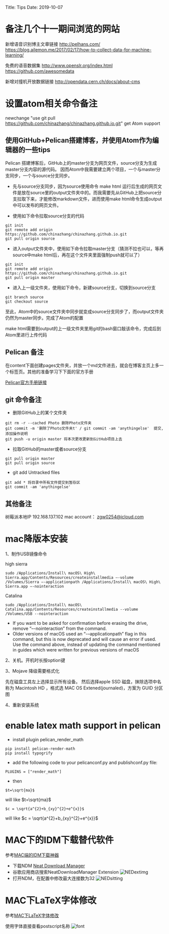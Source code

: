 Title: Tips
Date: 2019-10-07

# 备注几个十一期间浏览的网站

新增语音识别博主文章链接  http://pelhans.com/ https://blog.ailemon.me/2017/02/17/how-to-collect-data-for-machine-learning/  

免费的语音数据集  http://www.openslr.org/index.html   https://github.com/awesomedata

新增对撞机开放数据链接   http://opendata.cern.ch/docs/about-cms

# 设置atom相关命令备注

newchange "use git pull https://github.com/chinazhang/chinazhang.github.io.git" get Atom support

## 使用GitHub+Pelican搭建博客，并使用Atom作为编辑器的一些tips

Pelican 搭建博客后，GitHub上的master分支为网页文件，source分支为生成master分支内容的源代码。
因而Atom中我需要建立两个项目，一个与master分支同步，一个与source分支同步。

- 先与source分支同步，因为source使用命令 make html 运行后生成的网页文件是放在source里的output文件夹中的。而我需要先从GitHub上把source分支拉取下来，才能修改markdown文件，进而使用make html命令生成output中可以发布的网页文件。

- 使用如下命令拉取source分支的代码

```
git init
git remote add origin https://github.com/chinazhang/chinazhang.github.io.git
git pull origin source
```

- 进入output文件夹中，使用如下命令拉取master分支（猜测不拉也可以，等再source中make html后，再在这个文件夹里面强制push就可以了）

```
git init
git remote add origin https://github.com/chinazhang/chinazhang.github.io.git
git pull origin master
```

- 进入上一级文件夹，使用如下命令，新建source分支，切换到source分支

```
git branch source
git checkout source
```

至此，Atom中的source文件夹中同步就变成source分支同步了，而output文件夹仍然为master同步。完成了Atom的配置

make html需要到output的上一级文件夹里用git的bash窗口敲该命令，完成后到Atom里进行上传代码

## Pelican 备注

在content下面创建pages文件夹，并放一个md文件进去，就会在博客主页上多一个标签页。其他的准备学习下下面的官方手册

[Pelican官方手册链接](http://docs.getpelican.com/en/stable/)

## git 命令备注


- 删除GitHub上的某个文件夹

```
git rm -r --cached Photo 删除Photo文件夹
git commit -m '删除了Photo文件夹t' / git commit -am 'anythingelse'  提交,添加操作说明
git push -u origin master 将本次更改更新到GitHub项目上去
```

- 拉取GitHub的master或者source分支

```
git pull origin master
git pull origin source
```

- git add Untracked files

```
git add * 将目录中所有文件提交到暂存区
git commit -am 'anythingelse'
```

## 其他备注

树莓派本地IP 192.168.137.102
mac account： zgw0254@icloud.com

# mac降版本安装

1、制作USB镜像命令

high sierra

```
sudo /Applications/Install\ macOS\ High\ Sierra.app/Contents/Resources/createinstallmedia –-volume /Volumes/Sierra –-applicationpath /Applications/Install\ macOS\ High\ Sierra.app –-nointeraction
```

Catalina

```
sudo /Applications/Install\ macOS\ Catalina.app/Contents/Resources/createinstallmedia --volume /Volumes/USB --nointeraction
```

   * If you want to be asked for confirmation before erasing the drive, remove “–-nointeraction” from the command.
   * Older versions of macOS used an “-–applicationpath” flag in this command, but this is now deprecated and will cause an error if used. Use the command above, instead of updating the command mentioned in guides which were written for previous versions of macOS



2、关机。开机时长按option键

3、Mojave 降级需要格式化

先在磁盘工具左上选择显示所有设备。
然后选择apple SSD 磁盘，抹除选项中名称为 Macintosh HD ，格式选 MAC OS Extened(journaled)，方案为 GUID 分区图

4、重新安装系统

# enable latex math support in pelican

  * install plugin pelican_render_math

```
pip install pelican-render-math
pip install typogrify
```

  * add the following code to your pelicanconf.py and publishconf.py file:

```
PLUGINS = ["render_math"]
```

  * then

```
$t=\sqrt{ma}$
```
will like
$t=\sqrt{ma}$

```
$c = \sqrt{a^{2}+b_{xy}^{2}+e^{x}}$
```
will like
$c = \sqrt{a^{2}+b_{xy}^{2}+e^{x}}$

# MAC下的IDM下载替代软件

参考[MAC端的IDM下载神器](https://www.jianshu.com/p/05c7f7d38b4a?tt_from=weixin)

  * 下载NDM
   [Neat Download Manager](http://www.neatdownloadmanager.com/index.php/en/)
  * 谷歌应用商店搜索NeatDownloadManager Extension
   ![NEDextimg]({static}/pages/img/NDMextimg.png)
  * 打开NDM，在配置中修改最大连接数为32
   ![NEDsitting]({static}/pages/img/NDMsitting.png)

# MAC下LaTeX字体修改

参考[MAC下LaTeX字体修改](https://blog.csdn.net/cdqn10086/article/details/70197919)

使用字体直接查看postscript名称
![font]({static}/pages/img/fontimg.png)

